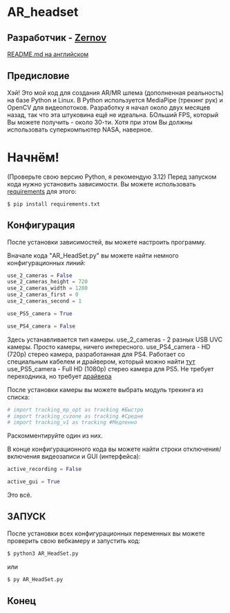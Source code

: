 # AR_headset
## Разработчик - [Zernov](https://www.youtube.com/@zernovtech)
[README.md на английском](./README.md)

## Предисловие
Хэй! Это мой код для создания AR/MR шлема (дополненная реальность) на базе Python и Linux. В Python используется MediaPipe (трекинг рук) и OpenCV для видеопотоков.
Разработку я начал около двух месяцев назад, так что эта штуковина ещё не идеальна.
БОльший FPS, который Вы можете получить - около 30-ти. Хотя при этом Вы должны использовать суперкомпьютер NASA, наверное.

# Начнём!

(Проверьте свою версию Python, я рекомендую 3.12)
Перед запуском кода нужно установить зависимости. Вы можете использовать [requirements](requirements.txt) для этого:

```pip
$ pip install requirements.txt
```

## Конфигурация

После установки зависимостей, вы можете настроить программу.

Вначале кода "AR_HeadSet.py" вы можете найти немного конфигурационных линий:
```python
use_2_cameras = False
use_2_cameras_height = 720
use_2_cameras_width = 1280
use_2_cameras_first = 0
use_2_cameras_second = 1

use_PS5_camera = True

use_PS4_camera = False
```

Здесь устанавливается тип камеры. 
use_2_cameras - 2 разных USB UVC камеры. Просто камеры, ничего интересного.
use_PS4_camera - HD (720p) стерео камера, разработанная для PS4. Работает со специальным кабелем и драйвером, который можно найти [тут](https://github.com/Hackinside/PS4-CAMERA-DRIVERS)
use_PS5_camera - Full HD (1080p) стерео камера для PS5. Не требует переходника, но требует [драйвера](https://github.com/Hackinside/PS5_camera_files)

После установки камеры вы можете выбрать модуль трекинга из списка:
```python
# import tracking_mp_opt as tracking #Быстро
# import tracking_cvzone as tracking #Средне
# import tracking_v1 as tracking #Медленно
```
Раскомментируйте один из них.

В конце конфигурационного кода вы можете найти строки отключения/включения видеозаписи и GUI (интерфейса):
```python
active_recording = False

active_gui = True
```
Это всё. 

## ЗАПУСК

После установки всех конфигурационных переменных вы можете проверить свою вебкамеру и запустить код:
```python
$ python3 AR_HeadSet.py
```
или
```python
$ py AR_HeadSet.py
```

## Конец
